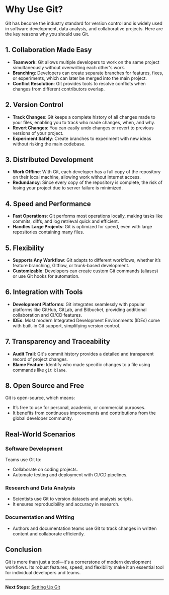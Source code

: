# Why Use Git?

Git has become the industry standard for version control and is widely used in software development, data analysis, and collaborative projects. Here are the key reasons why you should use Git.

## 1. **Collaboration Made Easy**

- **Teamwork**: Git allows multiple developers to work on the same project simultaneously without overwriting each other's work.
- **Branching**: Developers can create separate branches for features, fixes, or experiments, which can later be merged into the main project.
- **Conflict Resolution**: Git provides tools to resolve conflicts when changes from different contributors overlap.

## 2. **Version Control**

- **Track Changes**: Git keeps a complete history of all changes made to your files, enabling you to track who made changes, when, and why.
- **Revert Changes**: You can easily undo changes or revert to previous versions of your project.
- **Experiment Safely**: Create branches to experiment with new ideas without risking the main codebase.

## 3. **Distributed Development**

- **Work Offline**: With Git, each developer has a full copy of the repository on their local machine, allowing work without internet access.
- **Redundancy**: Since every copy of the repository is complete, the risk of losing your project due to server failure is minimized.

## 4. **Speed and Performance**

- **Fast Operations**: Git performs most operations locally, making tasks like commits, diffs, and log retrieval quick and efficient.
- **Handles Large Projects**: Git is optimized for speed, even with large repositories containing many files.

## 5. **Flexibility**

- **Supports Any Workflow**: Git adapts to different workflows, whether it’s feature branching, Gitflow, or trunk-based development.
- **Customizable**: Developers can create custom Git commands (aliases) or use Git hooks for automation.

## 6. **Integration with Tools**

- **Development Platforms**: Git integrates seamlessly with popular platforms like GitHub, GitLab, and Bitbucket, providing additional collaboration and CI/CD features.
- **IDEs**: Most modern Integrated Development Environments (IDEs) come with built-in Git support, simplifying version control.

## 7. **Transparency and Traceability**

- **Audit Trail**: Git's commit history provides a detailed and transparent record of project changes.
- **Blame Feature**: Identify who made specific changes to a file using commands like `git blame`.

## 8. **Open Source and Free**

Git is open-source, which means:
- It’s free to use for personal, academic, or commercial purposes.
- It benefits from continuous improvements and contributions from the global developer community.

## Real-World Scenarios

### Software Development
Teams use Git to:
- Collaborate on coding projects.
- Automate testing and deployment with CI/CD pipelines.

### Research and Data Analysis
- Scientists use Git to version datasets and analysis scripts.
- It ensures reproducibility and accuracy in research.

### Documentation and Writing
- Authors and documentation teams use Git to track changes in written content and collaborate efficiently.

## Conclusion

Git is more than just a tool—it's a cornerstone of modern development workflows. Its robust features, speed, and flexibility make it an essential tool for individual developers and teams.

---

**Next Steps**: [Setting Up Git](./3.%20Setting%20Up%20Git.md)
